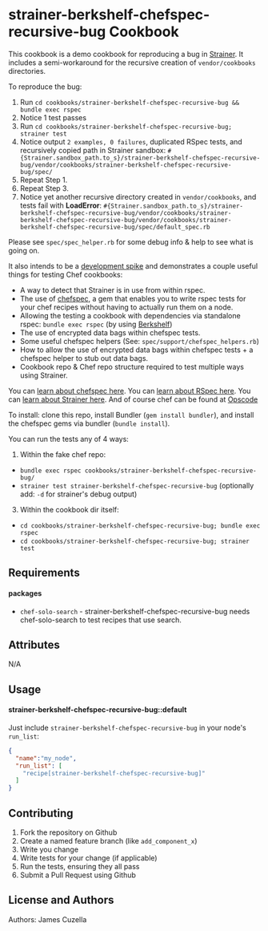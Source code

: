 strainer-berkshelf-chefspec-recursive-bug Cookbook
==================================================
This cookbook is a demo cookbook for reproducing a bug in [Strainer](https://github.com/customink/strainer).  It includes a semi-workaround for the recursive creation of `vendor/cookbooks` directories.

To reproduce the bug:

 1. Run `cd cookbooks/strainer-berkshelf-chefspec-recursive-bug && bundle exec rspec`
 2. Notice 1 test passes
 3. Run `cd cookbooks/strainer-berkshelf-chefspec-recursive-bug; strainer test`
 4. Notice output `2 examples, 0 failures`, duplicated RSpec tests, and recursively copied path in Strainer sandbox: 
 `#{Strainer.sandbox_path.to_s}/strainer-berkshelf-chefspec-recursive-bug/vendor/cookbooks/strainer-berkshelf-chefspec-recursive-bug/spec/`
 5. Repeat Step 1.
 6. Repeat Step 3.
 7. Notice yet another recursive directory created in `vendor/cookbooks`, and tests fail with **LoadError**:
 `#{Strainer.sandbox_path.to_s}/strainer-berkshelf-chefspec-recursive-bug/vendor/cookbooks/strainer-berkshelf-chefspec-recursive-bug/vendor/cookbooks/strainer-berkshelf-chefspec-recursive-bug/spec/default_spec.rb`

Please see `spec/spec_helper.rb` for some debug info & help to see what is going on.

It also intends to be a [development spike](http://www.extremeprogramming.org/rules/spike.html) and demonstrates a couple useful things for testing Chef cookbooks:

 - A way to detect that Strainer is in use from within rspec.
 - The use of [chefspec](https://github.com/acrmp/chefspec), a gem that enables you to write rspec tests for your chef recipes without having to actually run them on a node.
 - Allowing the testing a cookbook with dependencies via standalone rspec: `bundle exec rspec` (by using [Berkshelf](http://berkshelf.com/))
 - The use of encrypted data bags within chefspec tests.
 - Some useful chefspec helpers (See: `spec/support/chefspec_helpers.rb`)
 - How to allow the use of encrypted data bags within chefspec tests + a chefspec helper to stub out data bags.
 - Cookbook repo & Chef repo structure required to test multiple ways using Strainer.

You can [learn about chefspec here](https://www.relishapp.com/acrmp/chefspec/docs). You can [learn about RSpec here](https://www.relishapp.com/rspec).
You can [learn about Strainer here](https://github.com/customink/strainer). And of course chef can be found at [Opscode](http://wiki.opscode.com/display/chef/Home)

To install: clone this repo, install Bundler (`gem install bundler`), and install the chefspec gems via bundler (`bundle install`).

You can run the tests any of 4 ways:

 1. Within the fake chef repo:
   - `bundle exec rspec cookbooks/strainer-berkshelf-chefspec-recursive-bug/`
   - `strainer test strainer-berkshelf-chefspec-recursive-bug` (optionally add: `-d` for strainer's debug output)
 3. Within the cookbook dir itself:
   - `cd cookbooks/strainer-berkshelf-chefspec-recursive-bug; bundle exec rspec`
   - `cd cookbooks/strainer-berkshelf-chefspec-recursive-bug; strainer test`

Requirements
------------

#### packages
- `chef-solo-search` - strainer-berkshelf-chefspec-recursive-bug needs chef-solo-search to test recipes that use search.

Attributes
----------
N/A

Usage
-----
#### strainer-berkshelf-chefspec-recursive-bug::default

Just include `strainer-berkshelf-chefspec-recursive-bug` in your node's `run_list`:

```json
{
  "name":"my_node",
  "run_list": [
    "recipe[strainer-berkshelf-chefspec-recursive-bug]"
  ]
}
```

Contributing
------------

1. Fork the repository on Github
2. Create a named feature branch (like `add_component_x`)
3. Write you change
4. Write tests for your change (if applicable)
5. Run the tests, ensuring they all pass
6. Submit a Pull Request using Github

License and Authors
-------------------
Authors: James Cuzella
